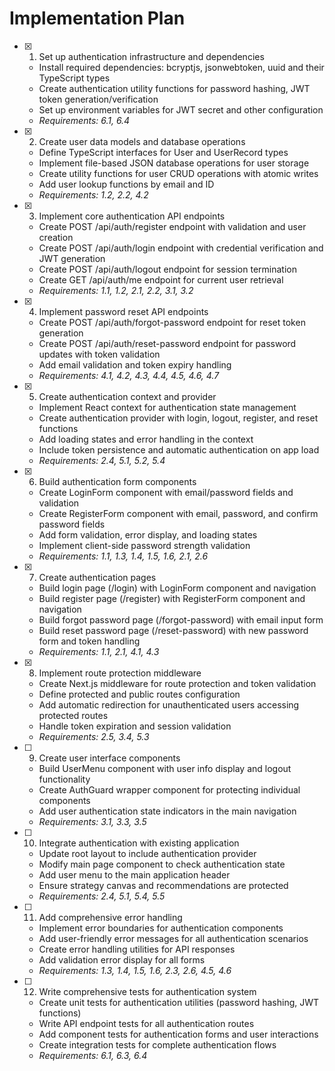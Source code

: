 # Implementation Plan

- [x] 1. Set up authentication infrastructure and dependencies
  - Install required dependencies: bcryptjs, jsonwebtoken, uuid and their TypeScript types
  - Create authentication utility functions for password hashing, JWT token generation/verification
  - Set up environment variables for JWT secret and other configuration
  - _Requirements: 6.1, 6.4_

- [x] 2. Create user data models and database operations
  - Define TypeScript interfaces for User and UserRecord types
  - Implement file-based JSON database operations for user storage
  - Create utility functions for user CRUD operations with atomic writes
  - Add user lookup functions by email and ID
  - _Requirements: 1.2, 2.2, 4.2_

- [x] 3. Implement core authentication API endpoints
  - Create POST /api/auth/register endpoint with validation and user creation
  - Create POST /api/auth/login endpoint with credential verification and JWT generation
  - Create POST /api/auth/logout endpoint for session termination
  - Create GET /api/auth/me endpoint for current user retrieval
  - _Requirements: 1.1, 1.2, 2.1, 2.2, 3.1, 3.2_

- [x] 4. Implement password reset API endpoints
  - Create POST /api/auth/forgot-password endpoint for reset token generation
  - Create POST /api/auth/reset-password endpoint for password updates with token validation
  - Add email validation and token expiry handling
  - _Requirements: 4.1, 4.2, 4.3, 4.4, 4.5, 4.6, 4.7_

- [x] 5. Create authentication context and provider
  - Implement React context for authentication state management
  - Create authentication provider with login, logout, register, and reset functions
  - Add loading states and error handling in the context
  - Include token persistence and automatic authentication on app load
  - _Requirements: 2.4, 5.1, 5.2, 5.4_

- [x] 6. Build authentication form components
  - Create LoginForm component with email/password fields and validation
  - Create RegisterForm component with email, password, and confirm password fields
  - Add form validation, error display, and loading states
  - Implement client-side password strength validation
  - _Requirements: 1.1, 1.3, 1.4, 1.5, 1.6, 2.1, 2.6_

- [x] 7. Create authentication pages
  - Build login page (/login) with LoginForm component and navigation
  - Build register page (/register) with RegisterForm component and navigation
  - Build forgot password page (/forgot-password) with email input form
  - Build reset password page (/reset-password) with new password form and token handling
  - _Requirements: 1.1, 2.1, 4.1, 4.3_

- [x] 8. Implement route protection middleware
  - Create Next.js middleware for route protection and token validation
  - Define protected and public routes configuration
  - Add automatic redirection for unauthenticated users accessing protected routes
  - Handle token expiration and session validation
  - _Requirements: 2.5, 3.4, 5.3_

- [ ] 9. Create user interface components
  - Build UserMenu component with user info display and logout functionality
  - Create AuthGuard wrapper component for protecting individual components
  - Add user authentication state indicators in the main navigation
  - _Requirements: 3.1, 3.3, 3.5_

- [ ] 10. Integrate authentication with existing application
  - Update root layout to include authentication provider
  - Modify main page component to check authentication state
  - Add user menu to the main application header
  - Ensure strategy canvas and recommendations are protected
  - _Requirements: 2.4, 5.1, 5.4, 5.5_

- [ ] 11. Add comprehensive error handling
  - Implement error boundaries for authentication components
  - Add user-friendly error messages for all authentication scenarios
  - Create error handling utilities for API responses
  - Add validation error display for all forms
  - _Requirements: 1.3, 1.4, 1.5, 1.6, 2.3, 2.6, 4.5, 4.6_

- [ ] 12. Write comprehensive tests for authentication system
  - Create unit tests for authentication utilities (password hashing, JWT functions)
  - Write API endpoint tests for all authentication routes
  - Add component tests for authentication forms and user interactions
  - Create integration tests for complete authentication flows
  - _Requirements: 6.1, 6.3, 6.4_